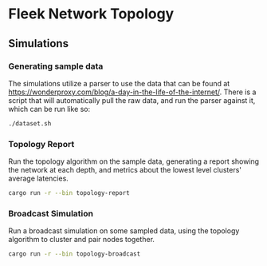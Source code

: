 # Fleek Network Topology

## Simulations 

### Generating sample data

The simulations utilize a parser to use the data that can be found at https://wonderproxy.com/blog/a-day-in-the-life-of-the-internet/. There is a script that will automatically pull the raw data, and run the parser against it, which can be run like so:

```bash
./dataset.sh
```

### Topology Report

Run the topology algorithm on the sample data, generating a report showing the network at each depth, and metrics about the lowest level clusters' average latencies.

```bash
cargo run -r --bin topology-report
```

### Broadcast Simulation

Run a broadcast simulation on some sampled data, using the topology algorithm to cluster and pair nodes together.

```bash
cargo run -r --bin topology-broadcast
```
